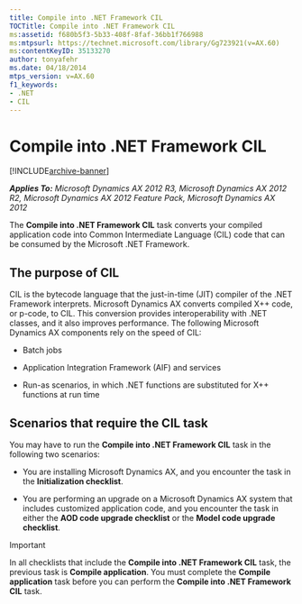 ```yaml
---
title: Compile into .NET Framework CIL
TOCTitle: Compile into .NET Framework CIL
ms:assetid: f680b5f3-5b33-408f-8faf-36bb1f766988
ms:mtpsurl: https://technet.microsoft.com/library/Gg723921(v=AX.60)
ms:contentKeyID: 35133270
author: tonyafehr
ms.date: 04/18/2014
mtps_version: v=AX.60
f1_keywords:
- .NET
- CIL
---
```


# Compile into .NET Framework CIL 


[!INCLUDE[archive-banner](includes/archive-banner.md)]


_**Applies To:** Microsoft Dynamics AX 2012 R3, Microsoft Dynamics AX 2012 R2, Microsoft Dynamics AX 2012 Feature Pack, Microsoft Dynamics AX 2012_

The **Compile into .NET Framework CIL** task converts your compiled application code into Common Intermediate Language (CIL) code that can be consumed by the Microsoft .NET Framework.

## The purpose of CIL

CIL is the bytecode language that the just-in-time (JIT) compiler of the .NET Framework interprets. Microsoft Dynamics AX converts compiled X++ code, or p-code, to CIL. This conversion provides interoperability with .NET classes, and it also improves performance. The following Microsoft Dynamics AX components rely on the speed of CIL:

  - Batch jobs

  - Application Integration Framework (AIF) and services

  - Run-as scenarios, in which .NET functions are substituted for X++ functions at run time

## Scenarios that require the CIL task

You may have to run the **Compile into .NET Framework CIL** task in the following two scenarios:

  - You are installing Microsoft Dynamics AX, and you encounter the task in the **Initialization checklist**.

  - You are performing an upgrade on a Microsoft Dynamics AX system that includes customized application code, and you encounter the task in either the **AOD code upgrade checklist** or the **Model code upgrade checklist**.


> [!IMPORTANT]
> <P>In all checklists that include the <STRONG>Compile into .NET Framework CIL</STRONG> task, the previous task is <STRONG>Compile application</STRONG>. You must complete the <STRONG>Compile application</STRONG> task before you can perform the <STRONG>Compile into .NET Framework CIL</STRONG> task.</P>


  


